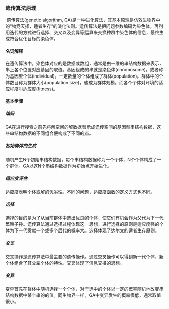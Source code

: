 ### 遗传算法原理

​		遗传算法(genetic algorithm, GA)是一种进化算法，其基本原理是仿效生物界中的“物竞天择，适者生存”的演化法则。遗传算法是把问题参数编码为染色体，再利用迭代的方式进行选择、交叉以及变异等运算来交换种群中染色体的信息，最终生成符合优化目标的染色体。

#### 名词解释

​		在遗传算法中，染色体对应的是数据或数组，通常是由一维的串结构数据来表示，串上各个位置对应基因的取值。基因组成的串就是染色体(chromosome)，或者称为基因型个体(individual)。一定数量的个体组成了群体(population)。群体中的个体数目称为群体大小(population size)，也成为群体规模。而各个个体对环境的适应程度叫适应度(fitness)。

#### 基本步骤

##### 编码

​		GA在进行搜索之前先将解空间的解数据表示成遗传空间的基因型串结构数据，这些串结构数据的不同组合便构成了不同的点。

##### 初始群体的生成

​		随机产生N个初始串结构数据，每个串结构数据称为一个个体，N个个体构成了一个群体。GA以这N个串结构数据作为初始点开始进化。

##### 适应度评估

​		适应度表明个体或解的优劣性。不同的问题，适应度函数的定义方式也不同。

##### 选择

​		选择的目的是为了从当前群体中选出优良的个体，使它们有机会作为父代为下一代繁殖子孙。遗传算法通过选择过程体现这一思想，进行选择的原则是适应度强的个体为下一代贡献一个或多个后代的概率大。选择体现了达尔文的适者生存原则。

##### 交叉

​		交叉操作是遗传算法中最主要的遗传操作。通过交叉操作可以得到新一代个体，新个体组合了其父辈个体的特性。交叉体现了信息交换的思想。

##### 变异

​		变异首先在群体中随机选择一个个体，对于选中的个体以一定的概率随机地改变串结构数据中某个串的的值。同生物界一样，GA中变异发生的概率很低，通常取值很小。